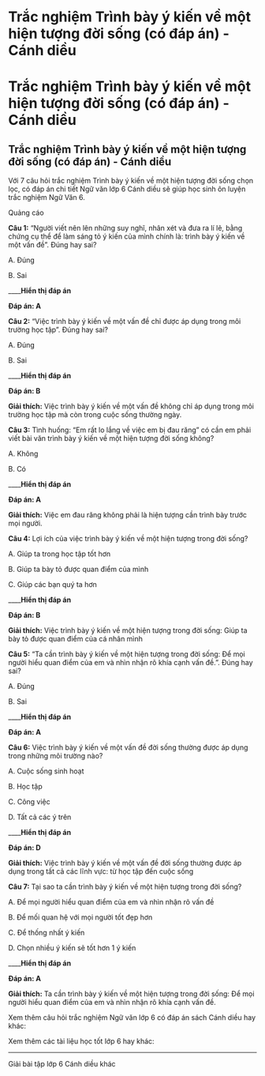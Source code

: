 # Trắc nghiệm Trình bày ý kiến về một hiện tượng đời sống (có đáp án) - Cánh diều

# Trắc nghiệm Trình bày ý kiến về một hiện tượng đời sống (có đáp án) - Cánh diều

## Trắc nghiệm Trình bày ý kiến về một hiện tượng đời sống (có đáp án) - Cánh diều

Với 7 câu hỏi trắc nghiệm Trình bày ý kiến về một hiện tượng đời sống chọn lọc, có đáp án chi tiết Ngữ văn lớp 6 Cánh diều sẽ giúp học sinh ôn luyện trắc nghiệm Ngữ Văn 6.

Quảng cáo

**Câu 1:** “Người viết nên lên những suy nghĩ, nhân xét và đưa ra lí lẽ, bằng chứng cụ thể để làm sáng tỏ ý kiến của mình chính là: trình bày ý kiến về một vấn đề”. Đúng hay sai?

A. Đúng

B. Sai

____**Hiển thị đáp án**

**Đáp án: A**

**Câu 2:** “Việc trình bày ý kiến về một vấn đề chỉ được áp dụng trong môi trường học tập”. Đúng hay sai?

A. Đúng

B. Sai

____**Hiển thị đáp án**

**Đáp án: B**

**Giải thích:** Việc trình bày ý kiến về một vấn đề không chỉ áp dụng trong môi trường học tập mà còn trong cuộc sống thường ngày.

**Câu 3:** Tình huống: “Em rất lo lắng về việc em bị đau răng” có cần em phải viết bài văn trình bày ý kiến về một hiện tượng đời sống không?

A. Không

B. Có

____**Hiển thị đáp án**

**Đáp án: A**

**Giải thích:** Việc em đau răng không phải là hiện tượng cần trình bày trước mọi người.

**Câu 4:** Lợi ích của việc trình bày ý kiến về một hiện tượng trong đời sống?

A. Giúp ta trong học tập tốt hơn

B. Giúp ta bày tỏ được quan điểm của mình

C. Giúp các bạn quý ta hơn

____**Hiển thị đáp án**

**Đáp án: B**

**Giải thích:** Việc trình bày ý kiến về một hiện tượng trong đời sống: Giúp ta bày tỏ được quan điểm của cá nhân mình

**Câu 5:** “Ta cần trình bày ý kiến về một hiện tượng trong đời sống: Để mọi người hiểu quan điểm của em và nhìn nhận rõ khía cạnh vấn đề.”. Đúng hay sai?

A. Đúng

B. Sai

____**Hiển thị đáp án**

**Đáp án: A**

**Câu 6:** Việc trình bày ý kiến về một vấn đề đời sống thường được áp dụng trong những môi trường nào?

A. Cuộc sống sinh hoạt

B. Học tập

C. Công việc

D. Tất cả các ý trên

____**Hiển thị đáp án**

**Đáp án: D**

**Giải thích:** Việc trình bày ý kiến về một vấn đề đời sống thường được áp dụng trong tất cả các lĩnh vực: từ học tập đến cuộc sống

**Câu 7:** Tại sao ta cần trình bày ý kiến về một hiện tượng trong đời sống?

A. Để mọi người hiểu quan điểm của em và nhìn nhận rõ vấn đề

B. Để mối quan hệ với mọi người tốt đẹp hơn

C. Để thống nhất ý kiến

D. Chọn nhiều ý kiến sẽ tốt hơn 1 ý kiến

____**Hiển thị đáp án**

**Đáp án: A**

**Giải thích:** Ta cần trình bày ý kiến về một hiện tượng trong đời sống: Để mọi người hiểu quan điểm của em và nhìn nhận rõ khía cạnh vấn đề.

Xem thêm câu hỏi trắc nghiệm Ngữ văn lớp 6 có đáp án sách Cánh diều hay khác:

Xem thêm các tài liệu học tốt lớp 6 hay khác:

* * *

Giải bài tập lớp 6 Cánh diều khác
